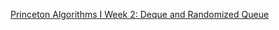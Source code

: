 [Princeton Algorithms I Week 2: Deque and Randomized Queue](https://www.coursera.org/learn/algorithms-part1/home/week/2)